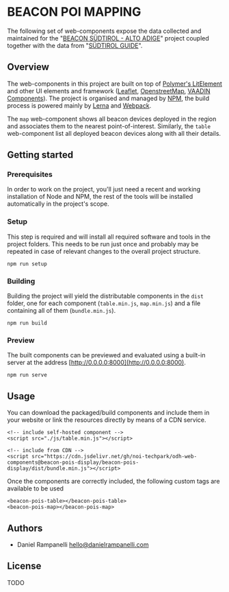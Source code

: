 # BEACON POI MAPPING

The following set of web-components expose the data collected and maintained for the "[BEACON SÜDTIROL - ALTO ADIGE](https://beacon.bz.it)" project coupled together with the data from "[SÜDTIROL GUIDE](https://www.suedtirol.info)".

## Overview

The web-components in this project are built on top of [Polymer's LitElement](https://lit-element.polymer-project.org) and other UI elements and framework ([Leaflet](https://leafletjs.com), [OpenstreetMap](https://www.openstreetmap.org/), [VAADIN Components](https://vaadin.com/components)). The project is organised and managed by [NPM](https://www.npmjs.com), the build process is powered mainly by [Lerna](https://github.com/lerna/lerna) and [Webpack](https://webpack.js.org).

The `map` web-component shows all beacon devices deployed in the region and associates them to the nearest point-of-interest. Similarly, the `table` web-component list all deployed beacon devices along with all their details.

## Getting started

### Prerequisites

In order to work on the project, you'll just need a recent and working installation of Node and NPM, the rest of the tools will be installed automatically in the project's scope.

### Setup

This step is required and will install all required software and tools in the project folders. This needs to be run just once and probably may be repeated in case of relevant changes to the overall project structure.

    npm run setup

### Building

Building the project will yield the distributable components in the `dist` folder, one for each component (`table.min.js`, `map.min.js`) and a file containing all of them (`bundle.min.js`).

    npm run build

### Preview

The built components can be previewed and evaluated using a built-in server at the address [http://0.0.0.0:8000](http://0.0.0.0:8000).

    npm run serve

## Usage

You can download the packaged/build components and include them in your website or link the resources directly by means of a CDN service.
    
    <!-- include self-hosted component -->
    <script src="./js/table.min.js"></script>
    
    <!-- include from CDN -->
    <script src="https://cdn.jsdelivr.net/gh/noi-techpark/odh-web-components@beacon-pois-display/beacon-pois-display/dist/bundle.min.js"></script>

Once the components are correctly included, the following custom tags are available to be used

    <beacon-pois-table></beacon-pois-table>
    <beacon-pois-map></beacon-pois-map>

## Authors

* Daniel Rampanelli [hello@danielrampanelli.com](mailto:hello@danielrampanelli.com)

## License

TODO
